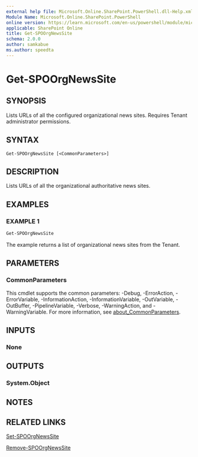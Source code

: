 ```yaml
---
external help file: Microsoft.Online.SharePoint.PowerShell.dll-Help.xml
Module Name: Microsoft.Online.SharePoint.PowerShell
online version: https://learn.microsoft.com/en-us/powershell/module/microsoft.online.sharepoint.powershell/get-spoorgnewssite
applicable: SharePoint Online
title: Get-SPOOrgNewsSite
schema: 2.0.0
author: samkabue
ms.author: speedta
---
```


# Get-SPOOrgNewsSite

## SYNOPSIS

Lists URLs of all the configured organizational news sites. Requires Tenant administrator permissions.

## SYNTAX

```
Get-SPOOrgNewsSite [<CommonParameters>]
```

## DESCRIPTION

Lists URLs of all the organizational authoritative news sites.

## EXAMPLES

### EXAMPLE 1

```powershell
Get-SPOOrgNewsSite
```

The example returns a list of organizational news sites from the Tenant.

## PARAMETERS

### CommonParameters

This cmdlet supports the common parameters: -Debug, -ErrorAction, -ErrorVariable, -InformationAction, -InformationVariable, -OutVariable, -OutBuffer, -PipelineVariable, -Verbose, -WarningAction, and -WarningVariable. For more information, see [about_CommonParameters](https://go.microsoft.com/fwlink/?LinkID=113216).

## INPUTS

### None

## OUTPUTS

### System.Object

## NOTES

## RELATED LINKS

[Set-SPOOrgNewsSite](Set-SPOOrgNewsSite.md)

[Remove-SPOOrgNewsSite](Remove-SPOOrgNewsSite.md)
